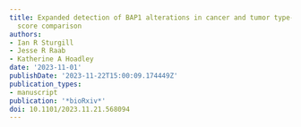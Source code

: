```yaml
---
title: Expanded detection of BAP1 alterations in cancer and tumor type-specific expression
  score comparison
authors:
- Ian R Sturgill
- Jesse R Raab 
- Katherine A Hoadley
date: '2023-11-01'
publishDate: '2023-11-22T15:00:09.174449Z'
publication_types:
- manuscript
publication: '*bioRxiv*'
doi: 10.1101/2023.11.21.568094
---
```

